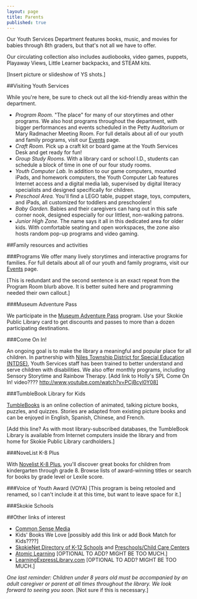 ```yaml
---
layout: page
title: Parents
published: true
---
```


Our Youth Services Department features books, music, and movies for babies through 8th graders, but that's not all we have to offer. 

Our circulating collection also includes audiobooks, video games, puppets, Playaway Views, Little Learner backpacks, and STEAM kits.

[Insert picture or slideshow of YS shots.]

##Visiting Youth Services

While you're here, be sure to check out all the kid-friendly areas within the department.
- *Program Room.* "The place" for many of our storytimes and other programs. We also host programs throughout the department, with bigger performances and events scheduled in the Petty Auditorium or Mary Radmacher Meeting Room. For full details about all of our youth and family programs, visit our [Events](http://skokielibrary.info/s_programs/index.asp) page. 
- *Craft Room.* Pick up a craft kit or board game at the Youth Services Desk and get ready for fun!
- *Group Study Rooms.* With a library card or school I.D., students can schedule a block of time in one of our four study rooms.
- *Youth Computer Lab.* In addition to our game computers, mounted iPads, and homework computers, the Youth Computer Lab features Internet access and a digital media lab, supervised by digital literacy specialists and designed specifically for children.
- *Preschool Area.* You'll find a LEGO table, puppet stage, toys, computers, and iPads, all customized for toddlers and preschoolers!
- *Baby Garden.* Babies and their caregivers can hang out in this safe corner nook, designed especially for our littlest, non-walking patrons.
- *Junior High Zone.* The name says it all in this dedicated area for older kids. With comfortable seating and open workspaces, the zone also hosts random pop-up programs and video gaming.

##Family resources and activities

###Programs
We offer many lively storytimes and interactive programs for families. For full details about all of our youth and family programs, visit our [Events](http://skokielibrary.info/s_programs/index.asp) page. 

[This is redundant and the second sentence is an exact repeat from the Program Room blurb above. It is better suited here and programming needed their own callout.]

###Museum Adventure Pass

We participate in the [Museum Adventure Pass](http://www.museumadventure.org/) program. Use your Skokie Public Library card to get discounts and passes to more than a dozen participating destinations.

###Come On In!

An ongoing goal is to make the library a meaningful and popular place for all children. In partnership with  [Niles Township District for Special Education (NTDSE)](http://www.ntdse.org/), Youth Services staff has been trained to better understand and serve children with disabilities. We also offer monthly programs, including Sensory Storytime and Rainbow Therapy.
[Add link to Holly's SPL Come On In! video???? http://www.youtube.com/watch?v=PCjBcyl0Y08]


###TumbleBook Library for Kids

[TumbleBooks](http://www.tumblebooks.com/library/asp/home_tumblebooks.asp) is an online collection of animated, talking picture books, puzzles, and quizzes. Stories are adapted from existing picture books and can be enjoyed in English, Spanish, Chinese, and French. 

[Add this line? As with most library-subscribed databases, the TumbleBook Library is available from Internet computers inside the library and from home for Skokie Public Library cardholders.]

###NoveList K-8 Plus

With [Novelist K-8 Plus](http://web.b.ebscohost.com/novpk8/search/novbasic?sid=9ab09b5e-59cf-44cd-974e-e95cd837c05e%40sessionmgr198&vid=0&hid=124), you'll discover great books for children from kindergarten through grade 8. Browse lists of award-winning titles or search for books by grade level or Lexile score.

###Voice of Youth Award (VOYA)
[This program is being retooled and renamed, so I can't include it at this time, but want to leave space for it.]

###Skokie Schools

##Other links of interest

- [Common Sense Media](https://www.commonsensemedia.org/)
- Kids' Books We Love [possibly add this link or add Book Match for Kids????]
- [SkokieNet Directory of K-12 Schools](http://skokienet.org/taxonomy/term/1619) and  [Preschools/Child Care Centers](http://www.skokienet.org/preschoolchildcare) 
- [Atomic Learning](http://www.atomiclearning.com/training/home) [OPTIONAL TO ADD? MIGHT BE TOO MUCH.]
- [LearningExpressLibrary.com](http://www.learningexpresshub.com/learningexpresslibrary?AuthToken=16C3F10B-C424-4961-84E9-F04DFC1C1A58) [OPTIONAL TO ADD? MIGHT BE TOO MUCH.]

*One last reminder: Children under 8 years old must be accompanied by an adult caregiver or parent at all times throughout the library. We look forward to seeing you soon.*
[Not sure if this is necessary.]